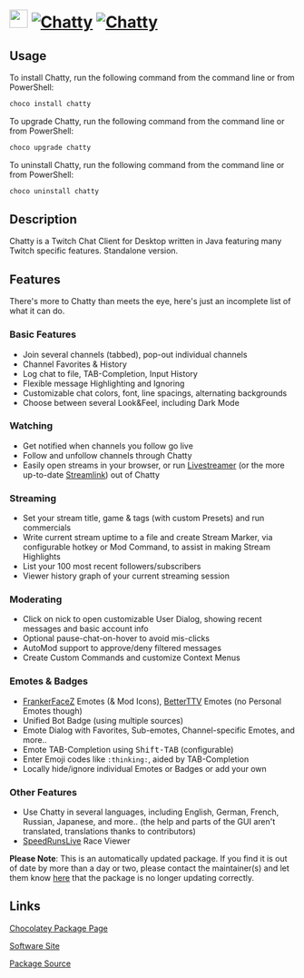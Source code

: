 ﻿# <img src="https://cdn.jsdelivr.net/gh/mkevenaar/chocolatey-packages@213ec784de199ff3b5e66b899992b257b1bd20c5/icons/chatty.png" width="32" height="32"/> [![Chatty](https://img.shields.io/chocolatey/v/chatty.svg?label=Chatty)](https://community.chocolatey.org/packages/chatty) [![Chatty](https://img.shields.io/chocolatey/dt/chatty.svg)](https://community.chocolatey.org/packages/chatty)

## Usage

To install Chatty, run the following command from the command line or from PowerShell:

```powershell
choco install chatty
```

To upgrade Chatty, run the following command from the command line or from PowerShell:

```powershell
choco upgrade chatty
```

To uninstall Chatty, run the following command from the command line or from PowerShell:

```powershell
choco uninstall chatty
```

## Description

Chatty is a Twitch Chat Client for Desktop written in Java featuring many Twitch specific features. Standalone version.

## Features

There's more to Chatty than meets the eye, here's just an incomplete list of what it can do.

### Basic Features

- Join several channels (tabbed), pop-out individual channels
- Channel Favorites & History
- Log chat to file, TAB-Completion, Input History
- Flexible message Highlighting and Ignoring
- Customizable chat colors, font, line spacings, alternating backgrounds
- Choose between several Look&Feel, including Dark Mode

### Watching

- Get notified when channels you follow go live
- Follow and unfollow channels through Chatty
- Easily open streams in your browser, or run [Livestreamer](https://github.com/chrippa/livestreamer) (or the more up-to-date [Streamlink](https://streamlink.github.io/)) out of Chatty

### Streaming

- Set your stream title, game & tags (with custom Presets) and run commercials
- Write current stream uptime to a file and create Stream Marker, via configurable hotkey or Mod Command, to assist in making Stream Highlights
- List your 100 most recent followers/subscribers
- Viewer history graph of your current streaming session

### Moderating

- Click on nick to open customizable User Dialog, showing recent messages and basic account info
- Optional pause-chat-on-hover to avoid mis-clicks
- AutoMod support to approve/deny filtered messages
- Create Custom Commands and customize Context Menus

### Emotes & Badges

- [FrankerFaceZ](http://frankerfacez.com) Emotes (& Mod Icons), [BetterTTV](https://nightdev.com/betterttv/) Emotes (no Personal Emotes though)
- Unified Bot Badge (using multiple sources)
- Emote Dialog with Favorites, Sub-emotes, Channel-specific Emotes, and more..
- Emote TAB-Completion using <kbd>Shift-TAB</kbd> (configurable)
- Enter Emoji codes like `:thinking:`, aided by TAB-Completion
- Locally hide/ignore individual Emotes or Badges or add your own

### Other Features

- Use Chatty in several languages, including English, German, French, Russian, Japanese, and more.. (the help and parts of the GUI aren't translated, translations thanks to contributors)
- [SpeedRunsLive](http://speedrunslive.com) Race Viewer

**Please Note**: This is an automatically updated package. If you find it is
out of date by more than a day or two, please contact the maintainer(s) and
let them know [here](https://github.com/mkevenaar/chocolatey-packages/issues) that the package is no longer updating correctly.


## Links

[Chocolatey Package Page](https://community.chocolatey.org/packages/chatty)

[Software Site](http://chatty.github.io)

[Package Source](https://github.com/mkevenaar/chocolatey-packages/tree/master/automatic/chatty)

